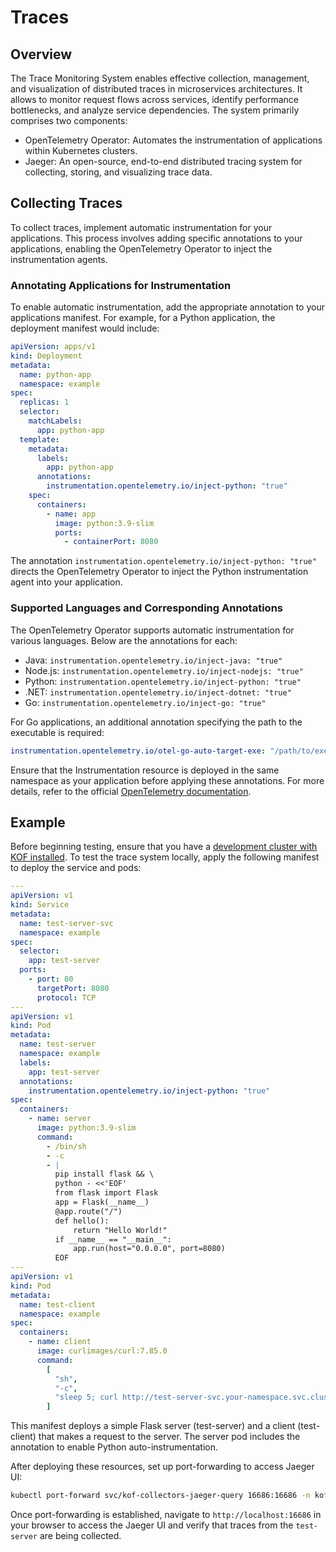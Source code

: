 # Traces

## Overview

The Trace Monitoring System enables effective collection, management, and visualization of distributed traces in microservices architectures. It allows to monitor request flows across services, identify performance bottlenecks, and analyze service dependencies. The system primarily comprises two components:

* OpenTelemetry Operator: Automates the instrumentation of applications within Kubernetes clusters.
* Jaeger: An open-source, end-to-end distributed tracing system for collecting, storing, and visualizing trace data.

## Collecting Traces

To collect traces, implement automatic instrumentation for your applications. This process involves adding specific annotations to your applications, enabling the OpenTelemetry Operator to inject the instrumentation agents.

### Annotating Applications for Instrumentation

To enable automatic instrumentation, add the appropriate annotation to your applications manifest. For example, for a Python application, the deployment manifest would include:

```yaml
apiVersion: apps/v1
kind: Deployment
metadata:
  name: python-app
  namespace: example
spec:
  replicas: 1
  selector:
    matchLabels:
      app: python-app
  template:
    metadata:
      labels:
        app: python-app
      annotations:
        instrumentation.opentelemetry.io/inject-python: "true"
    spec:
      containers:
        - name: app
          image: python:3.9-slim
          ports:
            - containerPort: 8080 

```

The annotation `instrumentation.opentelemetry.io/inject-python: "true"` directs the OpenTelemetry Operator to inject the Python instrumentation agent into your application.

### Supported Languages and Corresponding Annotations

The OpenTelemetry Operator supports automatic instrumentation for various languages. Below are the annotations for each:

* Java: `instrumentation.opentelemetry.io/inject-java: "true"`
* Node.js: `instrumentation.opentelemetry.io/inject-nodejs: "true"`
* Python: `instrumentation.opentelemetry.io/inject-python: "true"`
* .NET: `instrumentation.opentelemetry.io/inject-dotnet: "true"`
* Go: `instrumentation.opentelemetry.io/inject-go: "true"`

For Go applications, an additional annotation specifying the path to the executable is required:

```yaml
instrumentation.opentelemetry.io/otel-go-auto-target-exe: "/path/to/executable"
```

Ensure that the Instrumentation resource is deployed in the same namespace as your application before applying these annotations. For more details, refer to the official [OpenTelemetry documentation](https://opentelemetry.io/docs/platforms/kubernetes/operator/automatic/).

## Example

Before beginning testing, ensure that you have a [development cluster with KOF installed](https://github.com/k0rdent/kof/blob/main/docs/dev.md). To test the trace system locally, apply the following manifest to deploy the service and pods:

```yaml
---
apiVersion: v1
kind: Service
metadata:
  name: test-server-svc
  namespace: example
spec:
  selector:
    app: test-server
  ports:
    - port: 80
      targetPort: 8080
      protocol: TCP
---
apiVersion: v1
kind: Pod
metadata:
  name: test-server
  namespace: example
  labels:
    app: test-server
  annotations:
    instrumentation.opentelemetry.io/inject-python: "true"
spec:
  containers:
    - name: server
      image: python:3.9-slim
      command:
        - /bin/sh
        - -c
        - |
          pip install flask && \
          python - <<'EOF'
          from flask import Flask
          app = Flask(__name__)
          @app.route("/")
          def hello():
              return "Hello World!"
          if __name__ == "__main__":
              app.run(host="0.0.0.0", port=8080)
          EOF
---
apiVersion: v1
kind: Pod
metadata:
  name: test-client
  namespace: example
spec:
  containers:
    - name: client
      image: curlimages/curl:7.85.0
      command:
        [
          "sh",
          "-c",
          "sleep 5; curl http://test-server-svc.your-namespace.svc.cluster.local && sleep 3600",
        ] 
```

This manifest deploys a simple Flask server (test-server) and a client (test-client) that makes a request to the server. The server pod includes the annotation to enable Python auto-instrumentation.

After deploying these resources, set up port-forwarding to access Jaeger UI:

```zsh
kubectl port-forward svc/kof-collectors-jaeger-query 16686:16686 -n kof
```

Once port-forwarding is established, navigate to `http://localhost:16686` in your browser to access the Jaeger UI and verify that traces from the `test-server` are being collected.
